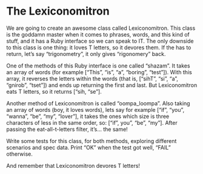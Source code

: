 # The Lexiconomitron

We are going to create an awesome class called Lexiconomitron. This class is the goddamn master when it comes to phrases, words, and this kind of stuff, and it has a Ruby interface so we can speak to IT. The only downside to this class is one thing: it loves T letters, so it devores them. If the has to return, let’s say “trigonometry”, it only gives “rigonomery” back.

One of the methods of this Ruby interface is one called “shazam”. It takes an array of words (for example [“This”, “is”, “a”, “boring”, “test”]). With this array, it reverses the letters within the words (that is, [“sihT”, “si”, “a”, “gnirob”, “tset”]) and ends up returning the first and last. But Lexiconomitron eats T letters, so it returns [“sih, “se”].

Another method of Lexiconomitron is called “oompa_loompa”. Also taking an array of words (boy, it loves words), lets say for example [“if”, “you”, “wanna”, “be”, “my”, “lover”], it takes the ones which size is three characters of less in the same order, so: [“if”, you”, “be”, “my”]. After passing the eat-all-t-letters filter, it’s… the same!

Write some tests for this class, for both methods, exploring different scenarios and spec data. Print “OK” when the test got well, “FAIL” otherwise.

And remember that Lexiconomitron devores T letters!
